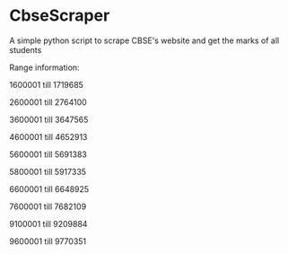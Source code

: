 # CbseScraper
A simple python script to scrape CBSE's website and get the marks of all students

Range information:

1600001 till 1719685

2600001 till 2764100

3600001 till 3647565

4600001 till 4652913

5600001 till 5691383

5800001 till 5917335

6600001 till 6648925

7600001 till 7682109

9100001 till 9209884

9600001 till 9770351
